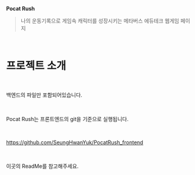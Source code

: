 **Pocat Rush**

> 나의 운동기록으로 게임속 캐릭터를 성장시키는 메타버스 에듀테크 웹게임 페이지

<br>

# 프로젝트 소개

<br>

백엔드의 파일만 포함되어있습니다.

<br>

Pocat Rush는 프론트엔드의 git을 기준으로 실행됩니다.

<br>

https://github.com/SeungHwanYuk/PocatRush_frontend

<br>

이곳의 ReadMe를 참고해주세요.

<br>
